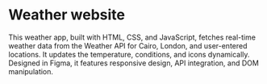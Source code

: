 # Weather website
This weather app, built with HTML, CSS, and JavaScript, fetches real-time weather data from the Weather API for Cairo, London, and user-entered locations. It updates the temperature, conditions, and icons dynamically. Designed in Figma, it features responsive design, API integration, and DOM manipulation.
